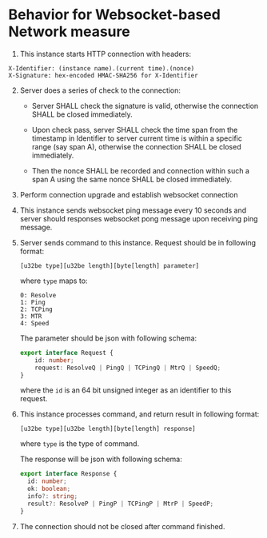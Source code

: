 # Behavior for Websocket-based Network measure

1. This instance starts HTTP connection with headers:

```
X-Identifier: (instance name).(current time).(nonce)
X-Signature: hex-encoded HMAC-SHA256 for X-Identifier
```

2. Server does a series of check to the connection:

    - Server SHALL check the signature is valid, otherwise the connection SHALL be 
closed immediately.

    - Upon check pass, server SHALL check the time span from the timestamp in
Identifier to server current time is within a specific range (say span A),
otherwise the connection SHALL be closed immediately.

    - Then the nonce SHALL be recorded and connection within such a span A using the
same nonce SHALL be closed immediately.

3. Perform connection upgrade and establish websocket connection

4. This instance sends websocket ping message every 10 seconds and server should
responses websocket pong message upon receiving ping message.
   
5. Server sends command to this instance. Request should be in following format:

    ```
    [u32be type][u32be length][byte[length] parameter]
    ```

   where `type` maps to:

    ```
    0: Resolve
    1: Ping
    2: TCPing
    3: MTR
    4: Speed
    ```

   The parameter should be json with following schema:
    ```typescript
    export interface Request {
        id: number;
        request: ResolveQ | PingQ | TCPingQ | MtrQ | SpeedQ;
    }
    ```
   
   where the `id` is an 64 bit unsigned integer as an identifier to this 
   request.
   
6. This instance processes command, and return result in following format:
    ```
    [u32be type][u32be length][byte[length] response]
    ```
   where `type` is the type of command.

   The response will be json with following schema:

   ```typescript
   export interface Response {
     id: number;
     ok: boolean;
     info?: string;
     result?: ResolveP | PingP | TCPingP | MtrP | SpeedP;
   }
   ```
   
7. The connection should not be closed after command finished.